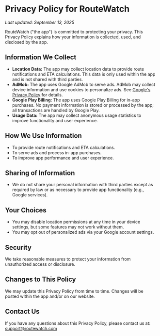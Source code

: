 # Privacy Policy for RouteWatch

_Last updated: September 13, 2025_

RouteWatch ("the app") is committed to protecting your privacy. This Privacy Policy explains how your information is collected, used, and disclosed by the app.

## Information We Collect

- **Location Data:** The app may collect location data to provide route notifications and ETA calculations. This data is only used within the app and is not shared with third parties.
- **AdMob:** The app uses Google AdMob to serve ads. AdMob may collect device information and use cookies to personalize ads. See [Google's Privacy Policy](https://policies.google.com/privacy) for details.
- **Google Play Billing:** The app uses Google Play Billing for in-app purchases. No payment information is stored or processed by the app; all transactions are handled by Google Play.
- **Usage Data:** The app may collect anonymous usage statistics to improve functionality and user experience.

## How We Use Information

- To provide route notifications and ETA calculations.
- To serve ads and process in-app purchases.
- To improve app performance and user experience.

## Sharing of Information

- We do not share your personal information with third parties except as required by law or as necessary to provide app functionality (e.g., Google services).

## Your Choices

- You may disable location permissions at any time in your device settings, but some features may not work without them.
- You may opt out of personalized ads via your Google account settings.

## Security

We take reasonable measures to protect your information from unauthorized access or disclosure.

## Changes to This Policy

We may update this Privacy Policy from time to time. Changes will be posted within the app and/or on our website.

## Contact Us

If you have any questions about this Privacy Policy, please contact us at: support@routewatch.com

